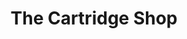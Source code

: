 ---
title: "The Cartridge Shop"
url: /dublin/the-cartridge-shop-navan-road/
shop: office supplies
---